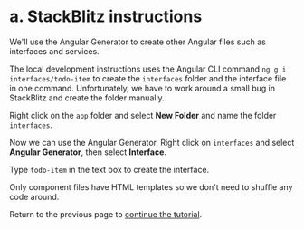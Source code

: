# a. StackBlitz instructions

We'll use the Angular Generator to create other Angular files such as interfaces and services.

The local development instructions uses the Angular CLI command `ng g i interfaces/todo-item` to create the `interfaces` folder and the interface file in one command. Unfortunately, we have to work around a small bug in StackBlitz and create the folder manually.

Right click on the `app` folder and select **New Folder** and name the folder `interfaces`.

Now we can use the Angular Generator. Right click on `interfaces` and select **Angular Generator**, then select **Interface**.

Type `todo-item` in the text box to create the interface.

Only component files have HTML templates so we don't need to shuffle any code around.

Return to the previous page to [continue the tutorial](https://ng-girls.gitbook.io/todo-list-tutorial/interface/README.md).

